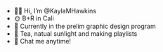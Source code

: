 - 👋🏾 Hi, I’m @KaylaMHawkins
- 🌞 B+R in Cali
- 💾 Currently in the prelim graphic design program
- 🤍 Tea, natual sunlight and making playlists 
- 💬 Chat me anytime!
